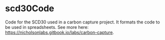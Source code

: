 # scd30Code
Code for the SCD30 used in a carbon capture project. It formats the code to be used in spreadsheets. See more here: https://nicholsonlabs.gitbook.io/labs/carbon-capture.
